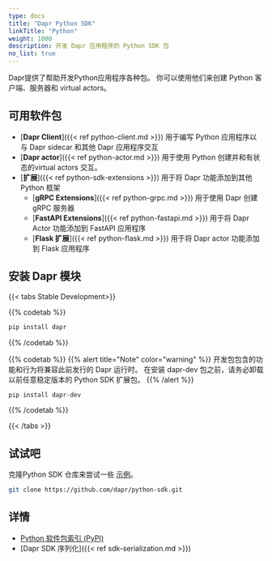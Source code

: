 ```yaml
---
type: docs
title: "Dapr Python SDK"
linkTitle: "Python"
weight: 1000
description: 开发 Dapr 应用程序的 Python SDK 包
no_list: true
---
```


Dapr提供了帮助开发Python应用程序各种包。 你可以使用他们来创建 Python 客户端、服务器和 virtual actors。

## 可用软件包

- [**Dapr Client**]({{< ref python-client.md >}}) 用于编写 Python 应用程序以与 Dapr sidecar 和其他 Dapr 应用程序交互
- [**Dapr actor**]({{< ref python-actor.md >}}) 用于使用 Python 创建并和有状态的virtual actors 交互。
- [**扩展**]({{< ref python-sdk-extensions >}}) 用于将 Dapr 功能添加到其他 Python 框架
    - [**gRPC Extensions**]({{< ref python-grpc.md >}}) 用于使用 Dapr 创建 gRPC 服务器
    - [**FastAPI Extensions**]({{< ref python-fastapi.md >}}) 用于将 Dapr Actor 功能添加到 FastAPI 应用程序
    - [**Flask 扩展**]({{< ref python-flask.md >}}) 用于将 Dapr actor 功能添加到 Flask 应用程序

## 安装 Dapr 模块

{{< tabs Stable Development>}}

{{% codetab %}}
```bash
pip install dapr
```
{{% /codetab %}}

{{% codetab %}}
{{% alert title="Note" color="warning" %}}
开发包包含的功能和行为将兼容此前发行的 Dapr 运行时。 在安装 dapr-dev 包之前，请务必卸载以前任意稳定版本的 Python SDK 扩展包。
{{% /alert %}}

```bash
pip install dapr-dev
```
{{% /codetab %}}

{{< /tabs >}}

## 试试吧

克隆Python SDK 仓库来尝试一些 [示例](https://github.com/dapr/python-sdk/tree/master/examples)。

```bash
git clone https://github.com/dapr/python-sdk.git
```

## 详情

- [Python 软件包索引 (PyPI)](https://pypi.org/user/dapr.io/)
- [Dapr SDK 序列化]({{< ref sdk-serialization.md >}})